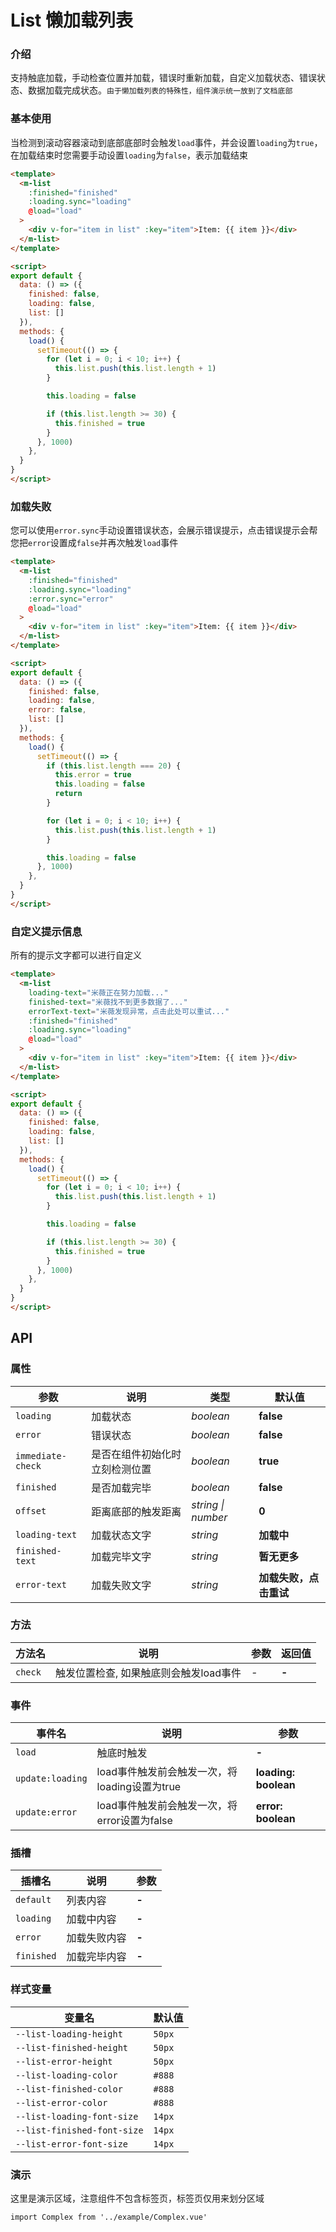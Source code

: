 # List 懒加载列表

### 介绍

支持触底加载，手动检查位置并加载，错误时重新加载，自定义加载状态、错误状态、数据加载完成状态。`由于懒加载列表的特殊性，组件演示统一放到了文档底部`

### 基本使用

当检测到滚动容器滚动到底部底部时会触发`load`事件，并会设置`loading`为`true`，在加载结束时您需要手动设置`loading`为`false`，表示加载结束

```html
<template>
  <m-list
    :finished="finished"
    :loading.sync="loading"
    @load="load"
  >
    <div v-for="item in list" :key="item">Item: {{ item }}</div>
  </m-list>
</template>

<script>
export default {
  data: () => ({
    finished: false,
    loading: false,
    list: []
  }),
  methods: {
    load() {
      setTimeout(() => {
        for (let i = 0; i < 10; i++) {
          this.list.push(this.list.length + 1)
        }

        this.loading = false

        if (this.list.length >= 30) {
          this.finished = true
        }
      }, 1000)
    },
  }
}
</script>
```

### 加载失败

您可以使用`error.sync`手动设置错误状态，会展示错误提示，点击错误提示会帮您把`error`设置成`false`并再次触发`load`事件

```html
<template>
  <m-list
    :finished="finished"
    :loading.sync="loading"
    :error.sync="error"
    @load="load"
  >
    <div v-for="item in list" :key="item">Item: {{ item }}</div>
  </m-list>
</template>

<script>
export default {
  data: () => ({
    finished: false,
    loading: false,
    error: false,
    list: []
  }),
  methods: {
    load() {
      setTimeout(() => {
        if (this.list.length === 20) {
          this.error = true
          this.loading = false
          return
        }

        for (let i = 0; i < 10; i++) {
          this.list.push(this.list.length + 1)
        }

        this.loading = false
      }, 1000)
    },
  }
}
</script>
```

### 自定义提示信息

所有的提示文字都可以进行自定义

```html
<template>
  <m-list
    loading-text="米薇正在努力加载..."
    finished-text="米薇找不到更多数据了..."
    errorText-text="米薇发现异常，点击此处可以重试..."
    :finished="finished"
    :loading.sync="loading"
    @load="load"
  >
    <div v-for="item in list" :key="item">Item: {{ item }}</div>
  </m-list>
</template>

<script>
export default {
  data: () => ({
    finished: false,
    loading: false,
    list: []
  }),
  methods: {
    load() {
      setTimeout(() => {
        for (let i = 0; i < 10; i++) {
          this.list.push(this.list.length + 1)
        }

        this.loading = false

        if (this.list.length >= 30) {
          this.finished = true
        }
      }, 1000)
    },
  }
}
</script>
```

## API

### 属性

| 参数 | 说明 | 类型 | 默认值 | 
| --- | --- | --- | --- | 
| `loading` | 加载状态 | _boolean_ | **false** |
| `error` | 错误状态 | _boolean_ | **false** |
| `immediate-check` | 是否在组件初始化时立刻检测位置 | _boolean_ | **true** |
| `finished` | 是否加载完毕 | _boolean_ | **false** |
| `offset` | 距离底部的触发距离 | _string \| number_ | **0** |
| `loading-text` | 加载状态文字 | _string_ | **加载中** |
| `finished-text` | 加载完毕文字 | _string_ | **暂无更多** |
| `error-text` | 加载失败文字 | _string_ | **加载失败，点击重试** |

### 方法

| 方法名 | 说明 | 参数 | 返回值 |
| --- | --- | --- | --- |
| `check` | 触发位置检查, 如果触底则会触发load事件 | _-_ | **-** |

### 事件

| 事件名 | 说明 | 参数 |
| --- | --- | --- |
| `load` | 触底时触发 | **-** |
| `update:loading` | load事件触发前会触发一次，将loading设置为true | **loading: boolean** |
| `update:error` | load事件触发前会触发一次，将error设置为false | **error: boolean** |

### 插槽

| 插槽名 | 说明 | 参数 |
| --- | --- | --- |
| `default` | 列表内容 | **-** |
| `loading` | 加载中内容 | **-** |
| `error` | 加载失败内容 | **-** |
| `finished` | 加载完毕内容 | **-** |

### 样式变量

| 变量名 | 默认值 |
| --- | --- |
| `--list-loading-height` | `50px` |
| `--list-finished-height` | `50px` |
| `--list-error-height` | `50px` |
| `--list-loading-color` | `#888` |
| `--list-finished-color` | `#888` |
| `--list-error-color` | `#888` |
| `--list-loading-font-size` | `14px` |
| `--list-finished-font-size` | `14px` |
| `--list-error-font-size` | `14px` |

### 演示

这里是演示区域，注意组件不包含标签页，标签页仅用来划分区域

```vue
import Complex from '../example/Complex.vue'
```